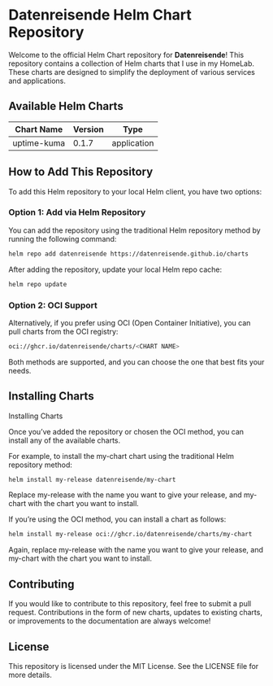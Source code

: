 # Datenreisende Helm Chart Repository

Welcome to the official Helm Chart repository for **Datenreisende**! This repository contains a collection of Helm charts that I use in my HomeLab. These charts are designed to simplify the deployment of various services and applications.


## Available Helm Charts

| Chart Name | Version | Type |
|------------|---------|------|
| uptime-kuma | 0.1.7 | application |
## How to Add This Repository
To add this Helm repository to your local Helm client, you have two options:

### Option 1: Add via Helm Repository

You can add the repository using the traditional Helm repository method by running the following command:

```bash
helm repo add datenreisende https://datenreisende.github.io/charts
```

After adding the repository, update your local Helm repo cache:
```bash
helm repo update
```

### Option 2: OCI Support

Alternatively, if you prefer using OCI (Open Container Initiative), you can pull charts from the OCI registry:
```bash
oci://ghcr.io/datenreisende/charts/<CHART NAME>
```
Both methods are supported, and you can choose the one that best fits your needs.

## Installing Charts
Installing Charts

Once you’ve added the repository or chosen the OCI method, you can install any of the available charts.

For example, to install the my-chart chart using the traditional Helm repository method:

```bash
helm install my-release datenreisende/my-chart
```
Replace my-release with the name you want to give your release, and my-chart with the chart you want to install.

If you’re using the OCI method, you can install a chart as follows:

```bash
helm install my-release oci://ghcr.io/datenreisende/charts/my-chart
```
Again, replace my-release with the name you want to give your release, and my-chart with the chart you want to install.

## Contributing

If you would like to contribute to this repository, feel free to submit a pull request. Contributions in the form of new charts, updates to existing charts, or improvements to the documentation are always welcome!

## License

This repository is licensed under the MIT License. See the LICENSE file for more details.

